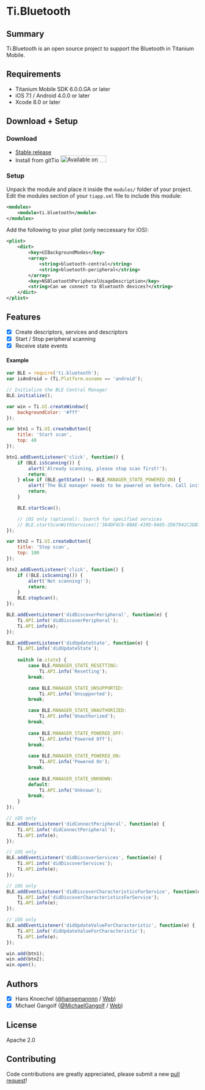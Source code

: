 # Ti.Bluetooth

Summary
---------------
Ti.Bluetooth is an open source project to support the Bluetooth in Titanium Mobile.

Requirements
---------------
- Titanium Mobile SDK 6.0.0.GA or later
- iOS 7.1 / Android 4.0.0 or later
- Xcode 8.0 or later

Download + Setup
---------------

### Download
* [Stable release](https://github.com/hansemannn/ti.bluetooth/releases)
* Install from gitTio    <a href="http://gitt.io/component/ti.bluetooth" target="_blank"><img src="http://gitt.io/badge@2x.png" width="120" height="18" alt="Available on gitTio" /></a>

### Setup
Unpack the module and place it inside the `modules/` folder of your project.
Edit the modules section of your `tiapp.xml` file to include this module:
```xml
<modules>
    <module>ti.bluetooth</module>
</modules>
```
Add the following to your plist (only neccessary for iOS):
```xml
<plist>
    <dict>
        <key>UIBackgroundModes</key>
        <array>
            <string>bluetooth-central</string>
            <string>bluetooth-peripheral</string>
        </array>
        <key>NSBluetoothPeripheralUsageDescription</key>
        <string>Can we connect to Bluetooth devices?</string>
    </dict>
</plist>
```

Features
--------------------------------
- [x] Create descriptors, services and descriptors
- [x] Start / Stop peripheral scanning
- [x] Receive state events

#### Example
```js
var BLE = require('ti.bluetooth');
var isAndroid = (Ti.Platform.osname == 'android');

// Initialize the BLE Central Manager
BLE.initialize();

var win = Ti.UI.createWindow({
    backgroundColor: '#fff'
});

var btn1 = Ti.UI.createButton({
    title: 'Start scan',
    top: 40
});

btn1.addEventListener('click', function() {
    if (BLE.isScanning()) {
        alert('Already scanning, please stop scan first!');
        return;
    } else if (BLE.getState() != BLE.MANAGER_STATE_POWERED_ON) {
        alert('The BLE manager needs to be powered on before. Call initialize().');
        return;
    }

    BLE.startScan();

    // iOS only (optional): Search for specified services
    // BLE.startScanWithServices(['384DF4C0-8BAE-419D-9A65-2D67942C2DB7']);
});

var btn2 = Ti.UI.createButton({
    title: 'Stop scan',
    top: 100
});

btn2.addEventListener('click', function() {
    if (!BLE.isScanning()) {
        alert('Not scanning!');
        return;
    }
    BLE.stopScan();
});

BLE.addEventListener('didDiscoverPeripheral', function(e) {
    Ti.API.info('didDiscoverPeripheral');
    Ti.API.info(e);
});

BLE.addEventListener('didUpdateState', function(e) {
    Ti.API.info('didUpdateState');
    
    switch (e.state) {
        case BLE.MANAGER_STATE_RESETTING: 
            Ti.API.info('Resetting');
        break;

        case BLE.MANAGER_STATE_UNSUPPORTED: 
            Ti.API.info('Unsupported');
        break;

        case BLE.MANAGER_STATE_UNAUTHORIZED: 
            Ti.API.info('Unauthorized');
        break;
        
        case BLE.MANAGER_STATE_POWERED_OFF: 
            Ti.API.info('Powered Off');
        break;
        
        case BLE.MANAGER_STATE_POWERED_ON: 
            Ti.API.info('Powered On');
        break;
        
        case BLE.MANAGER_STATE_UNKNOWN: 
        default: 
            Ti.API.info('Unknown');
        break;
    }
});

// iOS only
BLE.addEventListener('didConnectPeripheral', function(e) {
    Ti.API.info('didConnectPeripheral');
    Ti.API.info(e);
});

// iOS only
BLE.addEventListener('didDiscoverServices', function(e) {
    Ti.API.info('didDiscoverServices');
    Ti.API.info(e);
});

// iOS only
BLE.addEventListener('didDiscoverCharacteristicsForService', function(e) {
    Ti.API.info('didDiscoverCharacteristicsForService');
    Ti.API.info(e);
});

// iOS only
BLE.addEventListener('didUpdateValueForCharacteristic', function(e) {
    Ti.API.info('didUpdateValueForCharacteristic');
    Ti.API.info(e);
});

win.add(btn1);
win.add(btn2);
win.open();
```

Authors
---------------
- [x] Hans Knoechel ([@hansemannnn](https://twitter.com/hansemannnn) / [Web](http://hans-knoechel.de))
- [x] Michael Gangolf ([@MichaelGangolf](https://twitter.com/MichaelGangolf) / [Web](http://migaweb.de))

License
---------------
Apache 2.0

Contributing
---------------
Code contributions are greatly appreciated, please submit a new [pull request](https://github.com/hansemannn/ti.bluetooth/pull/new/master)!
